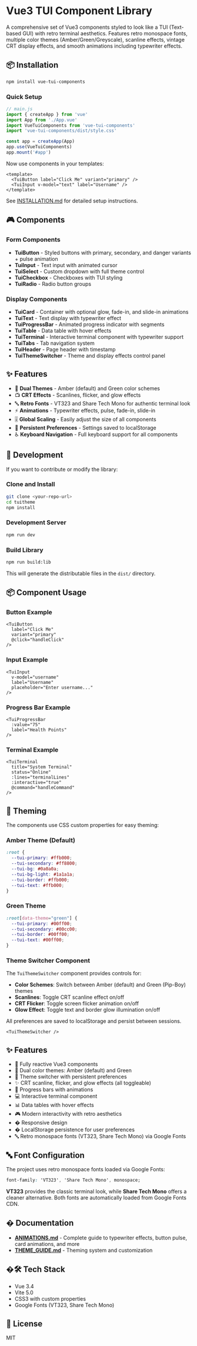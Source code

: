 # Vue3 TUI Component Library

A comprehensive set of Vue3 components styled to look like a TUI (Text-based GUI) with retro terminal aesthetics. Features retro monospace fonts, multiple color themes (Amber/Green/Greyscale), scanline effects, vintage CRT display effects, and smooth animations including typewriter effects.

## 📦 Installation

```bash
npm install vue-tui-components
```

### Quick Setup

```javascript
// main.js
import { createApp } from 'vue'
import App from './App.vue'
import VueTuiComponents from 'vue-tui-components'
import 'vue-tui-components/dist/style.css'

const app = createApp(App)
app.use(VueTuiComponents)
app.mount('#app')
```

Now use components in your templates:

```vue
<template>
  <TuiButton label="Click Me" variant="primary" />
  <TuiInput v-model="text" label="Username" />
</template>
```

See [INSTALLATION.md](INSTALLATION.md) for detailed setup instructions.

## 🎮 Components

### Form Components
- **TuiButton** - Styled buttons with primary, secondary, and danger variants + pulse animation
- **TuiInput** - Text input with animated cursor
- **TuiSelect** - Custom dropdown with full theme control
- **TuiCheckbox** - Checkboxes with TUI styling
- **TuiRadio** - Radio button groups

### Display Components
- **TuiCard** - Container with optional glow, fade-in, and slide-in animations
- **TuiText** - Text display with typewriter effect
- **TuiProgressBar** - Animated progress indicator with segments
- **TuiTable** - Data table with hover effects
- **TuiTerminal** - Interactive terminal component with typewriter support
- **TuiTabs** - Tab navigation system
- **TuiHeader** - Page header with timestamp
- **TuiThemeSwitcher** - Theme and display effects control panel

## ✨ Features

- 🎨 **Dual Themes** - Amber (default) and Green color schemes
- 📺 **CRT Effects** - Scanlines, flicker, and glow effects
- 🔤 **Retro Fonts** - VT323 and Share Tech Mono for authentic terminal look
- ⚡ **Animations** - Typewriter effects, pulse, fade-in, slide-in
- 🎚️ **Global Scaling** - Easily adjust the size of all components
- 💾 **Persistent Preferences** - Settings saved to localStorage
- ♿ **Keyboard Navigation** - Full keyboard support for all components

## 🚀 Development

If you want to contribute or modify the library:

### Clone and Install

```bash
git clone <your-repo-url>
cd tuitheme
npm install
```

### Development Server

```bash
npm run dev
```

### Build Library

```bash
npm run build:lib
```

This will generate the distributable files in the `dist/` directory.

## 📦 Component Usage

### Button Example

```vue
<TuiButton 
  label="Click Me" 
  variant="primary" 
  @click="handleClick" 
/>
```

### Input Example

```vue
<TuiInput 
  v-model="username"
  label="Username"
  placeholder="Enter username..."
/>
```

### Progress Bar Example

```vue
<TuiProgressBar 
  :value="75" 
  label="Health Points" 
/>
```

### Terminal Example

```vue
<TuiTerminal
  title="System Terminal"
  status="Online"
  :lines="terminalLines"
  :interactive="true"
  @command="handleCommand"
/>
```

## 🎨 Theming

The components use CSS custom properties for easy theming:

### Amber Theme (Default)

```css
:root {
  --tui-primary: #ffb000;
  --tui-secondary: #ff8800;
  --tui-bg: #0a0a0a;
  --tui-bg-light: #1a1a1a;
  --tui-border: #ffb000;
  --tui-text: #ffb000;
}
```

### Green Theme

```css
:root[data-theme="green"] {
  --tui-primary: #00ff00;
  --tui-secondary: #00cc00;
  --tui-border: #00ff00;
  --tui-text: #00ff00;
}
```

### Theme Switcher Component

The `TuiThemeSwitcher` component provides controls for:
- **Color Schemes**: Switch between Amber (default) and Green (Pip-Boy) themes
- **Scanlines**: Toggle CRT scanline effect on/off
- **CRT Flicker**: Toggle screen flicker animation on/off
- **Glow Effect**: Toggle text and border glow illumination on/off

All preferences are saved to localStorage and persist between sessions.

```vue
<TuiThemeSwitcher />
```

## ✨ Features

- 🎯 Fully reactive Vue3 components
- 🎨 Dual color themes: Amber (default) and Green
- 🔧 Theme switcher with persistent preferences
- ✨ CRT scanline, flicker, and glow effects (all toggleable)
- 🔋 Progress bars with animations
- 💻 Interactive terminal component
- 📊 Data tables with hover effects
- 🎮 Modern interactivity with retro aesthetics
- � Responsive design
- � LocalStorage persistence for user preferences
- 🔤 Retro monospace fonts (VT323, Share Tech Mono) via Google Fonts

## 🔤 Font Configuration

The project uses retro monospace fonts loaded via Google Fonts:

```css
font-family: 'VT323', 'Share Tech Mono', monospace;
```

**VT323** provides the classic terminal look, while **Share Tech Mono** offers a cleaner alternative. Both fonts are automatically loaded from Google Fonts CDN.

## � Documentation

- **[ANIMATIONS.md](ANIMATIONS.md)** - Complete guide to typewriter effects, button pulse, card animations, and more
- **[THEME_GUIDE.md](THEME_GUIDE.md)** - Theming system and customization

## �🛠️ Tech Stack

- Vue 3.4
- Vite 5.0
- CSS3 with custom properties
- Google Fonts (VT323, Share Tech Mono)

## 📄 License

MIT
